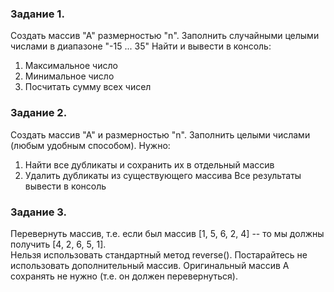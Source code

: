 ### Задание 1.
Создать массив "А" размерностью "n". Заполнить случайными целыми числами в диапазоне "-15 ... 35"
Найти и вывести в консоль:
1. Максимальное число
2. Минимальное число
3. Посчитать сумму всех чисел


### Задание 2. 
Создать массив "А" и размерностью "n". Заполнить целыми числами (любым удобным способом). Нужно:
1. Найти все дубликаты и сохранить их в отдельный массив
2. Удалить дубликаты из существующего массива
Все результаты вывести в консоль
   

### Задание 3.
Перевернуть массив, т.е. если был массив [1, 5, 6, 2, 4] -- то мы должны получить [4, 2, 6, 5, 1]. <br/>
Нельзя использовать стандартный метод reverse().
Постарайтесь не использовать дополнительный массив. 
Оригинальный массив А сохранять не нужно (т.е. он должен перевернуться).

